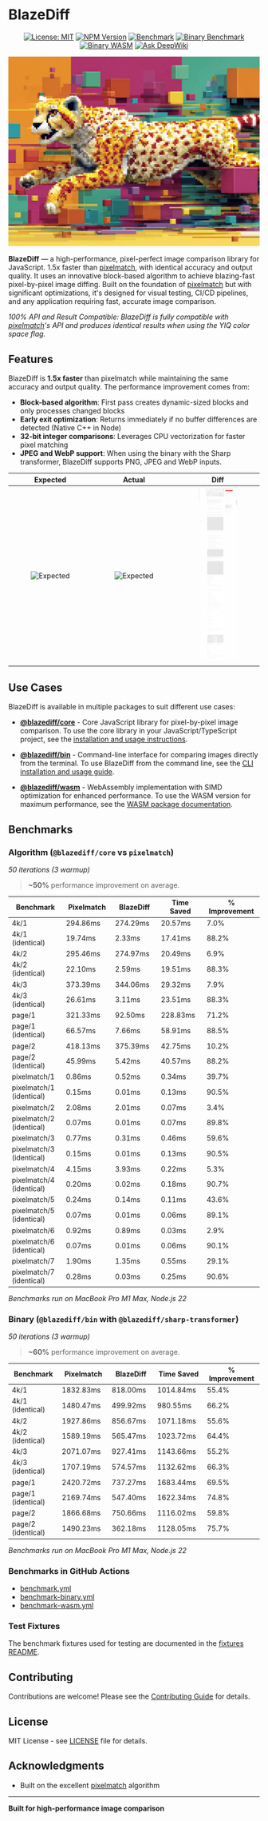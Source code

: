 # BlazeDiff

<div align="center">

[![License: MIT](https://img.shields.io/badge/License-MIT-yellow.svg)](https://opensource.org/licenses/MIT)
[![NPM Version](https://img.shields.io/npm/v/%40blazediff%2Fcore)](https://www.npmjs.com/package/@blazediff/core)
[![Benchmark](https://github.com/teimurjan/blazediff/actions/workflows/benchmark-algorithm.yml/badge.svg)](https://github.com/teimurjan/blazediff/actions/workflows/benchmark-algorithm.yml)
[![Binary Benchmark](https://github.com/teimurjan/blazediff/actions/workflows/benchmark-binary.yml/badge.svg)](https://github.com/teimurjan/blazediff/actions/workflows/benchmark-binary.yml)
[![Binary WASM](https://github.com/teimurjan/blazediff/actions/workflows/benchmark-wasm.yml/badge.svg)](https://github.com/teimurjan/blazediff/actions/workflows/benchmark-wasm.yml)
[![Ask DeepWiki](https://deepwiki.com/badge.svg)](https://deepwiki.com/teimurjan/blazediff)

</div>

<div align="center"><img src="./assets/logo.png" /></div>

**BlazeDiff** — a high-performance, pixel-perfect image comparison library for JavaScript. 1.5x faster than [pixelmatch](https://github.com/mapbox/pixelmatch), with identical accuracy and output quality. It uses an innovative block-based algorithm to achieve blazing-fast pixel-by-pixel image diffing. Built on the foundation of [pixelmatch](https://github.com/mapbox/pixelmatch) but with significant optimizations, it's designed for visual testing, CI/CD pipelines, and any application requiring fast, accurate image comparison.

*100% API and Result Compatible: BlazeDiff is fully compatible with [pixelmatch](https://github.com/mapbox/pixelmatch)'s API and produces identical results when using the YIQ color space flag.*

## Features

BlazeDiff is **1.5x faster** than pixelmatch while maintaining the same accuracy and output quality. The performance improvement comes from:

- **Block-based algorithm**: First pass creates dynamic-sized blocks and only processes changed blocks
- **Early exit optimization**: Returns immediately if no buffer differences are detected (Native C++ in Node)
- **32-bit integer comparisons**: Leverages CPU vectorization for faster pixel matching
- **JPEG and WebP support**: When using the binary with the Sharp transformer, BlazeDiff supports PNG, JPEG and WebP inputs.

<table>
  <thead>
    <tr>
      <th width="33.3%">Expected</th>
      <th width="33.3%">Actual</th>
      <th width="33.3%">Diff</th>
    </tr>
  </thead>
  <tbody>
    <tr>
      <td align="center"><img src="./assets/1a.jpeg" alt="Expected" width="50%" /></td>
      <td align="center"><img src="./assets/1b.jpeg" alt="Expected" width="50%" /></td>
      <td align="center"><img src="./assets/1diff.png" alt="Expected" width="50%" /></td>
    </tr>
  </tbody>
</table>

## Use Cases

BlazeDiff is available in multiple packages to suit different use cases:

- **[@blazediff/core](./packages/core#readme)** - Core JavaScript library for pixel-by-pixel image comparison. To use the core library in your JavaScript/TypeScript project, see the [installation and usage instructions](./packages/core#readme).

- **[@blazediff/bin](./packages/bin#readme)** - Command-line interface for comparing images directly from the terminal. To use BlazeDiff from the command line, see the [CLI installation and usage guide](./packages/bin#readme).

- **[@blazediff/wasm](./packages/wasm#readme)** - WebAssembly implementation with SIMD optimization for enhanced performance. To use the WASM version for maximum performance, see the [WASM package documentation](./packages/wasm#readme).


## Benchmarks

### Algorithm (`@blazediff/core` vs `pixelmatch`)

*50 iterations (3 warmup)*

> **~50%** performance improvement on average.

<table>
  <thead>
    <tr>
      <th width="500">Benchmark</th>
      <th width="500">Pixelmatch</th>
      <th width="500">BlazeDiff</th>
      <th width="500">Time Saved</th>
      <th width="500">% Improvement</th>
    </tr>
  </thead>
  <tbody>
    <tr>
      <td>4k/1</td>
      <td>294.86ms</td>
      <td>274.29ms</td>
      <td>20.57ms</td>
      <td>7.0%</td>
    </tr>
    <tr>
      <td>4k/1 (identical)</td>
      <td>19.74ms</td>
      <td>2.33ms</td>
      <td>17.41ms</td>
      <td>88.2%</td>
    </tr>
    <tr>
      <td>4k/2</td>
      <td>295.46ms</td>
      <td>274.97ms</td>
      <td>20.49ms</td>
      <td>6.9%</td>
    </tr>
    <tr>
      <td>4k/2 (identical)</td>
      <td>22.10ms</td>
      <td>2.59ms</td>
      <td>19.51ms</td>
      <td>88.3%</td>
    </tr>
    <tr>
      <td>4k/3</td>
      <td>373.39ms</td>
      <td>344.06ms</td>
      <td>29.32ms</td>
      <td>7.9%</td>
    </tr>
    <tr>
      <td>4k/3 (identical)</td>
      <td>26.61ms</td>
      <td>3.11ms</td>
      <td>23.51ms</td>
      <td>88.3%</td>
    </tr>
    <tr>
      <td>page/1</td>
      <td>321.33ms</td>
      <td>92.50ms</td>
      <td>228.83ms</td>
      <td>71.2%</td>
    </tr>
    <tr>
      <td>page/1 (identical)</td>
      <td>66.57ms</td>
      <td>7.66ms</td>
      <td>58.91ms</td>
      <td>88.5%</td>
    </tr>
    <tr>
      <td>page/2</td>
      <td>418.13ms</td>
      <td>375.39ms</td>
      <td>42.75ms</td>
      <td>10.2%</td>
    </tr>
    <tr>
      <td>page/2 (identical)</td>
      <td>45.99ms</td>
      <td>5.42ms</td>
      <td>40.57ms</td>
      <td>88.2%</td>
    </tr>
    <tr>
      <td>pixelmatch/1</td>
      <td>0.86ms</td>
      <td>0.52ms</td>
      <td>0.34ms</td>
      <td>39.7%</td>
    </tr>
    <tr>
      <td>pixelmatch/1 (identical)</td>
      <td>0.15ms</td>
      <td>0.01ms</td>
      <td>0.13ms</td>
      <td>90.5%</td>
    </tr>
    <tr>
      <td>pixelmatch/2</td>
      <td>2.08ms</td>
      <td>2.01ms</td>
      <td>0.07ms</td>
      <td>3.4%</td>
    </tr>
    <tr>
      <td>pixelmatch/2 (identical)</td>
      <td>0.07ms</td>
      <td>0.01ms</td>
      <td>0.07ms</td>
      <td>89.8%</td>
    </tr>
    <tr>
      <td>pixelmatch/3</td>
      <td>0.77ms</td>
      <td>0.31ms</td>
      <td>0.46ms</td>
      <td>59.6%</td>
    </tr>
    <tr>
      <td>pixelmatch/3 (identical)</td>
      <td>0.15ms</td>
      <td>0.01ms</td>
      <td>0.13ms</td>
      <td>90.5%</td>
    </tr>
    <tr>
      <td>pixelmatch/4</td>
      <td>4.15ms</td>
      <td>3.93ms</td>
      <td>0.22ms</td>
      <td>5.3%</td>
    </tr>
    <tr>
      <td>pixelmatch/4 (identical)</td>
      <td>0.20ms</td>
      <td>0.02ms</td>
      <td>0.18ms</td>
      <td>90.7%</td>
    </tr>
    <tr>
      <td>pixelmatch/5</td>
      <td>0.24ms</td>
      <td>0.14ms</td>
      <td>0.11ms</td>
      <td>43.6%</td>
    </tr>
    <tr>
      <td>pixelmatch/5 (identical)</td>
      <td>0.07ms</td>
      <td>0.01ms</td>
      <td>0.06ms</td>
      <td>89.1%</td>
    </tr>
    <tr>
      <td>pixelmatch/6</td>
      <td>0.92ms</td>
      <td>0.89ms</td>
      <td>0.03ms</td>
      <td>2.9%</td>
    </tr>
    <tr>
      <td>pixelmatch/6 (identical)</td>
      <td>0.07ms</td>
      <td>0.01ms</td>
      <td>0.06ms</td>
      <td>90.1%</td>
    </tr>
    <tr>
      <td>pixelmatch/7</td>
      <td>1.90ms</td>
      <td>1.35ms</td>
      <td>0.55ms</td>
      <td>29.1%</td>
    </tr>
    <tr>
      <td>pixelmatch/7 (identical)</td>
      <td>0.28ms</td>
      <td>0.03ms</td>
      <td>0.25ms</td>
      <td>90.6%</td>
    </tr>
  </tbody>
</table>

*Benchmarks run on MacBook Pro M1 Max, Node.js 22*

### Binary (`@blazediff/bin` with `@blazediff/sharp-transformer`)

*50 iterations (3 warmup)*

> **~60%** performance improvement on average.

<table>
  <thead>
    <tr>
      <th width="500">Benchmark</th>
      <th width="500">Pixelmatch</th>
      <th width="500">BlazeDiff</th>
      <th width="500">Time Saved</th>
      <th width="500">% Improvement</th>
    </tr>
  </thead>
  <tbody>
    <tr>
      <td>4k/1</td>
      <td>1832.83ms</td>
      <td>818.00ms</td>
      <td>1014.84ms</td>
      <td>55.4%</td>
    </tr>
    <tr>
      <td>4k/1 (identical)</td>
      <td>1480.47ms</td>
      <td>499.92ms</td>
      <td>980.55ms</td>
      <td>66.2%</td>
    </tr>
    <tr>
      <td>4k/2</td>
      <td>1927.86ms</td>
      <td>856.67ms</td>
      <td>1071.18ms</td>
      <td>55.6%</td>
    </tr>
    <tr>
      <td>4k/2 (identical)</td>
      <td>1589.19ms</td>
      <td>565.47ms</td>
      <td>1023.72ms</td>
      <td>64.4%</td>
    </tr>
    <tr>
      <td>4k/3</td>
      <td>2071.07ms</td>
      <td>927.41ms</td>
      <td>1143.66ms</td>
      <td>55.2%</td>
    </tr>
    <tr>
      <td>4k/3 (identical)</td>
      <td>1707.19ms</td>
      <td>574.57ms</td>
      <td>1132.62ms</td>
      <td>66.3%</td>
    </tr>
    <tr>
      <td>page/1</td>
      <td>2420.72ms</td>
      <td>737.27ms</td>
      <td>1683.44ms</td>
      <td>69.5%</td>
    </tr>
    <tr>
      <td>page/1 (identical)</td>
      <td>2169.74ms</td>
      <td>547.40ms</td>
      <td>1622.34ms</td>
      <td>74.8%</td>
    </tr>
    <tr>
      <td>page/2</td>
      <td>1866.68ms</td>
      <td>750.66ms</td>
      <td>1116.02ms</td>
      <td>59.8%</td>
    </tr>
    <tr>
      <td>page/2 (identical)</td>
      <td>1490.23ms</td>
      <td>362.18ms</td>
      <td>1128.05ms</td>
      <td>75.7%</td>
    </tr>
  </tbody>
</table>

*Benchmarks run on MacBook Pro M1 Max, Node.js 22*

### Benchmarks in GitHub Actions

- [benchmark.yml](https://github.com/teimurjan/blazediff/actions/workflows/benchmark-algorithm.yml)
- [benchmark-binary.yml](https://github.com/teimurjan/blazediff/actions/workflows/benchmark-binary.yml)
- [benchmark-wasm.yml](https://github.com/teimurjan/blazediff/actions/workflows/benchmark-wasm.yml)

### Test Fixtures

The benchmark fixtures used for testing are documented in the [fixtures README](./packages/benchmark/fixtures/README.md).

## Contributing

Contributions are welcome! Please see the [Contributing Guide](CONTRIBUTING.md) for details.

## License

MIT License - see [LICENSE](LICENSE) file for details.

## Acknowledgments

- Built on the excellent [pixelmatch](https://github.com/mapbox/pixelmatch) algorithm

---

**Built for high-performance image comparison**
